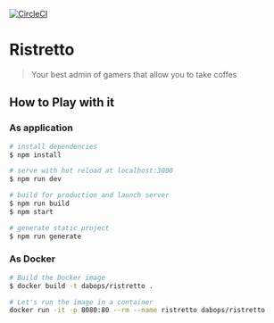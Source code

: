 [![CircleCI](https://circleci.com/gh/dabops/mocaccino.svg?style=svg)](https://circleci.com/gh/dabops/mocaccino)

# Ristretto

> Your best admin of gamers that allow you to take coffes

## How to Play with it

### As application

``` bash
# install dependencies
$ npm install

# serve with hot reload at localhost:3000
$ npm run dev

# build for production and launch server
$ npm run build
$ npm start

# generate static project
$ npm run generate

```

### As Docker

``` bash
# Build the Docker image
$ docker build -t dabops/ristretto .

# Let's run the image in a container
docker run -it -p 8080:80 --rm --name ristretto dabops/ristretto

```
